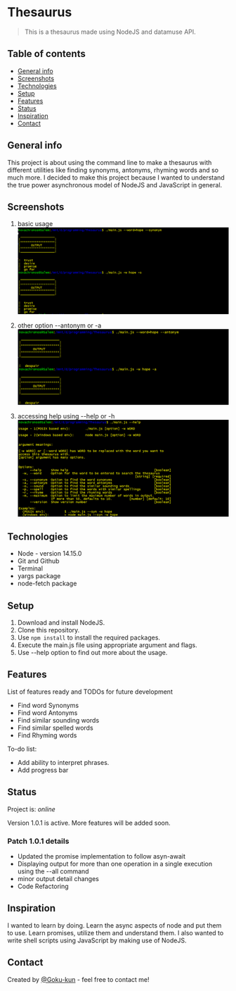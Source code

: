 # Thesaurus

> This is a thesaurus made using NodeJS and datamuse API.

## Table of contents

* [General info](#general-info)
* [Screenshots](#screenshots)
* [Technologies](#technologies)
* [Setup](#setup)
* [Features](#features)
* [Status](#status)
* [Inspiration](#inspiration)
* [Contact](#contact)

## General info

This project is about using the command line to make a thesaurus with different utilities like finding synonyms, antonyms, rhyming words and so much more. I decided to make this project because I wanted to understand the true power asynchronous model of NodeJS and JavaScript in general.

## Screenshots

1. basic usage
![basic use](./resources/images/output-detailed.png)

2. other option --antonym or -a
![Antonym output](./resources/images/output-antonym.png)

3. accessing help using --help or -h
![help output](./resources/images/output-help.png)

## Technologies

* Node - version 14.15.0
* Git and Github
* Terminal
* yargs package
* node-fetch package

## Setup

1. Download and install NodeJS.
2. Clone this repository.
3. Use `npm install` to install the required packages. 
4. Execute the main.js file using appropriate argument and flags.
5. Use --help option to find out more about the usage.

## Features

List of features ready and TODOs for future development

* Find word Synonyms
* Find word Antonyms
* Find similar sounding words
* Find similar spelled words
* Find Rhyming words

To-do list:

* Add ability to interpret phrases.
* Add progress bar

## Status

Project is: _online_

Version 1.0.1 is active. More features will be added soon.

### Patch 1.0.1 details
* Updated the promise implementation to follow asyn-await
* Displaying output for more than one operation in a single execution using the --all command
* minor output detail changes
* Code Refactoring

## Inspiration

I wanted to learn by doing. Learn the async aspects of node and put them to use. Learn promises, utilize them and understand them. I also wanted to write shell scripts using JavaScript by making use of NodeJS.

## Contact

Created by [@Goku-kun](https://github.com/Goku-kun) - feel free to contact me!
